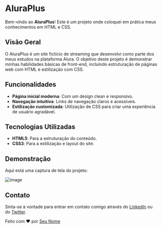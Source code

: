 # AluraPlus

Bem-vindo ao **AluraPlus**! Este é um projeto onde coloquei em prática meus conhecimentos em HTML e CSS.

## Visão Geral

O AluraPlus é um site fictício de streaming que desenvolvi como parte dos meus estudos na plataforma Alura. O objetivo deste projeto é demonstrar minhas habilidades básicas de front-end, incluindo estruturação de páginas web com HTML e estilização com CSS.

## Funcionalidades

- **Página inicial moderna**: Com um design clean e responsivo.
- **Navegação intuitiva**: Links de navegação claros e acessíveis.
- **Estilização customizada**: Utilização de CSS para criar uma experiência de usuário agradável.

## Tecnologias Utilizadas

- **HTML5**: Para a estruturação do conteúdo.
- **CSS3**: Para a estilização e layout do site.

## Demonstração

Aqui está uma captura de tela do projeto:

![image](https://github.com/user-attachments/assets/7c8dd309-e58e-4f19-b7fb-d5e2677eda41)

## Contato
Sinta-se à vontade para entrar em contato comigo através do [LinkedIn](https://www.linkedin.com/in/seu-usuario/) ou do [Twitter](https://twitter.com/seu-usuario).

Feito com ♥ por [Seu Nome](https://github.com/seu-usuario)
